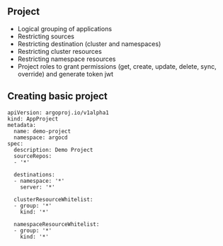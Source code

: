 ## Project
- Logical grouping of applications
- Restricting sources
- Restricting destination (cluster and namespaces)
- Restricting cluster resources
- Restricting namespace resources
- Project roles to grant permissions (get, create, update, delete, sync, override) and generate token jwt

## Creating basic project
```
apiVersion: argoproj.io/v1alpha1
kind: AppProject
metadata:
  name: demo-project
  namespace: argocd
spec:
  description: Demo Project
  sourceRepos:
  - '*'

  destinations:
  - namespace: '*'
    server: '*'

  clusterResourceWhitelist:
  - group: '*'
    kind: '*'

  namespaceResourceWhitelist:
  - group: '*'
    kind: '*'
```
